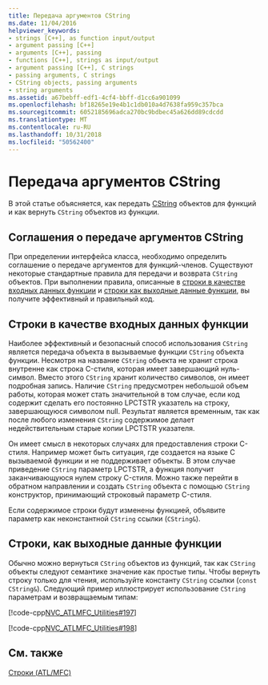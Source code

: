 ```yaml
---
title: Передача аргументов CString
ms.date: 11/04/2016
helpviewer_keywords:
- strings [C++], as function input/output
- argument passing [C++]
- arguments [C++], passing
- functions [C++], strings as input/output
- argument passing [C++], C strings
- passing arguments, C strings
- CString objects, passing arguments
- string arguments
ms.assetid: a67bebff-edf1-4cf4-bbff-d1cc6a901099
ms.openlocfilehash: bf18265e19e4b1c1db010a4d7638fa959c357bca
ms.sourcegitcommit: 6052185696adca270bc9bdbec45a626dd89cdcdd
ms.translationtype: MT
ms.contentlocale: ru-RU
ms.lasthandoff: 10/31/2018
ms.locfileid: "50562400"
---
```

# <a name="cstring-argument-passing"></a>Передача аргументов CString

В этой статье объясняется, как передать [CString](../atl-mfc-shared/reference/cstringt-class.md) объектов для функций и как вернуть `CString` объектов из функции.

##  <a name="_core_cstring_argument.2d.passing_conventions"></a> Соглашения о передаче аргументов CString

При определении интерфейса класса, необходимо определить соглашение о передаче аргументов для функций-членов. Существуют некоторые стандартные правила для передачи и возврата `CString` объектов. При выполнении правила, описанные в [строки в качестве входных данных функции](#_core_strings_as_function_inputs) и [строки как выходные данные функции](#_core_strings_as_function_outputs), вы получите эффективный и правильный код.

##  <a name="_core_strings_as_function_inputs"></a> Строки в качестве входных данных функции

Наиболее эффективный и безопасный способ использования `CString` является передача объекта в вызываемые функции `CString` объекта функции. Несмотря на название `CString` объекта не хранит строка внутренне как строка C-стиля, которая имеет завершающий нуль-символ. Вместо этого `CString` хранит количество символов, он имеет подробная запись. Наличие `CString` предусмотрен небольшой объем работы, которая может стать значительной в том случае, если код содержит сделать его постоянно LPCTSTR указатель на строку, завершающуюся символом null. Результат является временным, так как после любого изменения `CString` содержимое делает недействительным старые копии LPCTSTR указателя.

Он имеет смысл в некоторых случаях для предоставления строки C-стиля. Например может быть ситуация, где создается на языке C вызываемой функции и не поддерживает объекты. В этом случае приведение `CString` параметр LPCTSTR, а функция получит заканчивающуюся нулем строку C-стиля. Можно также перейти в обратном направлении и создать `CString` объекта с помощью `CString` конструктор, принимающий строковый параметр C-стиля.

Если содержимое строки будут изменены функцией, объявите параметр как неконстантной `CString` ссылки (`CString&`).

##  <a name="_core_strings_as_function_outputs"></a> Строки, как выходные данные функции

Обычно можно вернуться `CString` объектов из функций, так как `CString` объекты следуют семантике значение как простые типы. Чтобы вернуть строку только для чтения, используйте константу `CString` ссылки (`const CString&`). Следующий пример иллюстрирует использование `CString` параметрам и возвращаемым типам:

[!code-cpp[NVC_ATLMFC_Utilities#197](../atl-mfc-shared/codesnippet/cpp/cstring-argument-passing_1.cpp)]

[!code-cpp[NVC_ATLMFC_Utilities#198](../atl-mfc-shared/codesnippet/cpp/cstring-argument-passing_2.cpp)]

## <a name="see-also"></a>См. также

[Строки (ATL/MFC)](../atl-mfc-shared/strings-atl-mfc.md)

